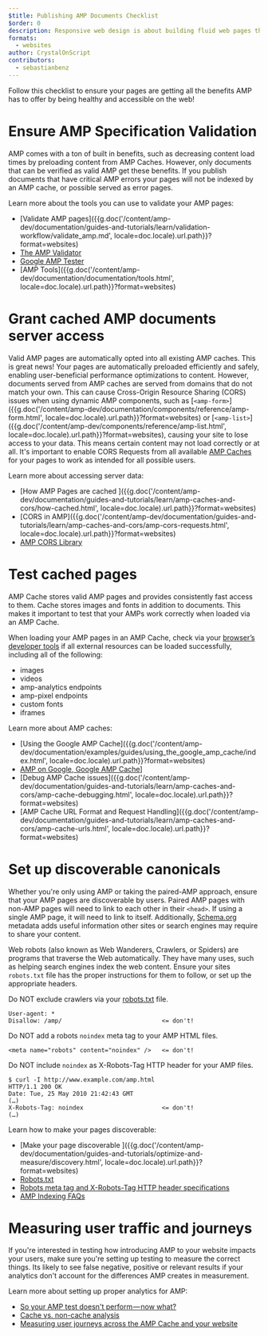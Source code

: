```yaml
---
$title: Publishing AMP Documents Checklist 
$order: 0
description: Responsive web design is about building fluid web pages that respond to your user's needs—pages that fit their device's screen size and orientation. You can achieve ...
formats:
  - websites
author: CrystalOnScript
contributors:
  - sebastianbenz
---
```


Follow this checklist to ensure your pages are getting all the benefits AMP has to offer by being healthy and accessible on the web! 


# Ensure AMP Specification Validation 

AMP comes with a ton of built in benefits, such as decreasing content load times by preloading content from AMP Caches. However, only documents that can be verified as valid AMP get these benefits. If you publish documents that have critical AMP errors your pages will not be indexed by an AMP cache, or possible served as error pages. 

Learn more about the tools you can use to validate your AMP pages:



*   [Validate AMP pages]({{g.doc('/content/amp-dev/documentation/guides-and-tutorials/learn/validation-workflow/validate_amp.md', locale=doc.locale).url.path}}?format=websites)
*   [The AMP Validator ](https://validator.ampproject.org/)
*   [Google AMP Tester](https://search.google.com/test/amp)
*   [AMP Tools]({{g.doc('/content/amp-dev/documentation/documentation/tools.html', locale=doc.locale).url.path}}?format=websites) 


# Grant cached AMP documents server access

Valid AMP pages are automatically opted into all existing AMP caches. This is great news! Your pages are automatically preloaded efficiently and safely, enabling user-beneficial performance optimizations to content. However, documents served from AMP caches are served from domains that do not match your own. This can cause  Cross-Origin Resource Sharing (CORS) issues when using dynamic AMP components, such as [`<amp-form>`]({{g.doc('/content/amp-dev/documentation/components/reference/amp-form.html', locale=doc.locale).url.path}}?format=websites) or [`<amp-list>`]({{g.doc('/content/amp-dev/components/reference/amp-list.html', locale=doc.locale).url.path}}?format=websites), causing your site to lose access to your data. This means certain content may not load correctly or at all.  It's important to enable CORS Requests from all available [AMP Caches](https://cdn.ampproject.org/caches.json) for your pages to work as intended for all possible users. 

Learn more about accessing server data:



*   [How AMP Pages are cached ]({{g.doc('/content/amp-dev/documentation/guides-and-tutorials/learn/amp-caches-and-cors/how-cached.html', locale=doc.locale).url.path}}?format=websites)
*   [CORS in AMP]({{g.doc('/content/amp-dev/documentation/guides-and-tutorials/learn/amp-caches-and-cors/amp-cors-requests.html', locale=doc.locale).url.path}}?format=websites)
*   [AMP CORS Library](https://www.npmjs.com/package/amp-toolbox-cors)


# Test cached pages
AMP Cache stores valid AMP pages and provides consistently fast access to them. Cache stores images and fonts in addition to documents. This makes it important to test that your AMPs work correctly when loaded via an AMP Cache.


When loading your AMP pages in an AMP Cache, check via your [browser’s developer tools](https://developers.google.com/web/tools/chrome-devtools/) if all external resources can be loaded successfully, including all of the following:

* images
* videos
* amp-analytics endpoints
* amp-pixel endpoints
* custom fonts
* iframes

Learn more about AMP caches:

*   [Using the Google AMP Cache]({{g.doc('/content/amp-dev/documentation/examples/guides/using_the_google_amp_cache/index.html', locale=doc.locale).url.path}}?format=websites)
*   [AMP on Google, Google AMP Cache](https://developers.google.com/amp/cache/overview)]
*   [Debug AMP Cache issues]({{g.doc('/content/amp-dev/documentation/guides-and-tutorials/learn/amp-caches-and-cors/amp-cache-debugging.html', locale=doc.locale).url.path}}?format=websites)
*   [AMP Cache URL Format and Request Handling]({{g.doc('/content/amp-dev/documentation/guides-and-tutorials/learn/amp-caches-and-cors/amp-cache-urls.html', locale=doc.locale).url.path}}?format=websites)

# Set up discoverable canonicals 

Whether you're only using AMP or taking the paired-AMP approach, ensure that your AMP pages are discoverable by users. Paired AMP pages with non-AMP pages will need to link to each other in their `<head>`. If using a single AMP page, it will need to link to itself. Additionally, [Schema.org](https://schema.org/) metadata adds useful information other sites or search engines may require to share your content. 

Web robots (also known as Web Wanderers, Crawlers, or Spiders) are programs that traverse the Web automatically. They have many uses, such as helping search engines index the web content. Ensure your sites `robots.txt` file has the proper instructions for them to follow, or set up the appropriate headers.  

Do NOT exclude crawlers via your [robots.txt](https://support.google.com/webmasters/answer/6062608?hl=en) file.
```
User-agent: *
Disallow: /amp/                            <= don't!
```

Do NOT add a robots `noindex` meta tag to your AMP HTML files.
```
<meta name="robots" content="noindex" />   <= don't!
```

Do NOT include `noindex` as X-Robots-Tag HTTP header for your AMP files.
```
$ curl -I http://www.example.com/amp.html
HTTP/1.1 200 OK
Date: Tue, 25 May 2010 21:42:43 GMT
(…)
X-Robots-Tag: noindex                      <= don't!
(…)
```

Learn how to make your pages discoverable: 



*   [Make your page discoverable ]({{g.doc('/content/amp-dev/documentation/guides-and-tutorials/optimize-and-measure/discovery.html', locale=doc.locale).url.path}}?format=websites)
*   [Robots.txt](http://www.robotstxt.org/)
*   [Robots meta tag and X-Robots-Tag HTTP header specifications](https://developers.google.com/search/reference/robots_meta_tag)
*   [AMP Indexing FAQs](https://productforums.google.com/forum/?hl=en#!category-topic/webmasters/Vrgj-a-gtm0)


# Measuring user traffic and journeys 

If you're interested in testing how introducing AMP to your website impacts your users, make sure you're setting up testing to measure the correct things. Its likely to see false negative, positive or relevant results if your analytics don't account for the differences AMP creates in measurement. 

Learn more about setting up proper analytics for AMP:



*   [So your AMP test doesn't perform — now what?](https://blog.amp.dev/2018/11/08/so-your-amp-test-doesnt-perform%e2%80%8a-%e2%80%8anow-what/)
*   [Cache vs. non-cache analysis](https://support.google.com/analytics/answer/6343176?hl=en#cache)
*   [Measuring user journeys across the AMP Cache and your website](https://blog.amp.dev/2018/11/08/so-your-amp-test-doesnt-perform%e2%80%8a-%e2%80%8anow-what/)

 
